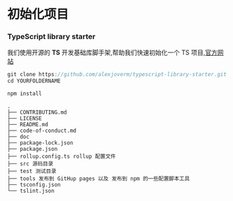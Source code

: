 # 初始化项目

### TypeScript library starter

我们使用开源的 **TS** 开发基础库脚手架,帮助我们快速初始化一个 TS 项目,[官方网站](https://github.com/alexjoverm/typescript-library-starter)

```js
git clone https://github.com/alexjoverm/typescript-library-starter.git YOURFOLDERNAME
cd YOURFOLDERNAME

npm install
```

```shell
.
├── CONTRIBUTING.md
├── LICENSE
├── README.md
├── code-of-conduct.md
├── doc
├── package-lock.json
├── package.json
├── rollup.config.ts rollup 配置文件
├── src 源码目录
├── test 测试目录
├── tools 发布到 GitHup pages 以及 发布到 npm 的一些配置脚本工具
├── tsconfig.json
└── tslint.json
```

